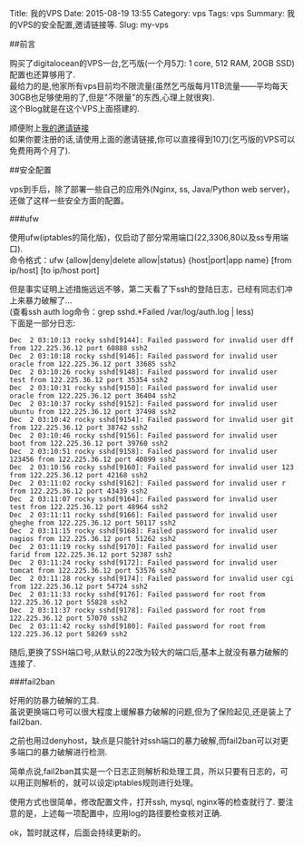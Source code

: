 Title: 我的VPS
Date: 2015-08-19 13:55
Category: vps
Tags: vps
Summary: 我的VPS的安全配置,邀请链接等.
Slug: my-vps

##前言

购买了digitalocean的VPS一台,乞丐版(一个月5刀: 1 core, 512 RAM, 20GB SSD)配置也还算够用了.  
最给力的是,他家所有vps目前均不限流量(虽然乞丐版每月1TB流量——平均每天30GB也足够使用的了,但是"不限量"的东西,心理上就很爽).  
这个Blog就是在这个VPS上面搭建的.

顺便附上[我的邀请链接](https://www.digitalocean.com/?refcode=0d2098ef174d "")  
如果你要注册的话,请使用上面的邀请链接,你可以直接得到10刀(乞丐版的VPS可以免费用两个月了).

##安全配置

vps到手后，除了部署一些自己的应用外(Nginx, ss, Java/Python web server)，还做了这样一些安全方面的配置。

###ufw

使用ufw(iptables的简化版)，仅启动了部分常用端口(22,3306,80以及ss专用端口).  
命令格式：ufw {allow|deny|delete allow|status} {host|port|app name} [from ip/host] [to ip/host port]  

但是事实证明上述措施远远不够，第二天看了下ssh的登陆日志，已经有同志们冲上来暴力破解了...  
(查看ssh auth log命令：grep sshd.\*Failed /var/log/auth.log | less)  
下面是一部分日志: 
````
Dec  2 03:10:13 rocky sshd[9144]: Failed password for invalid user dff from 122.225.36.12 port 60888 ssh2
Dec  2 03:10:18 rocky sshd[9146]: Failed password for invalid user oracle from 122.225.36.12 port 33685 ssh2
Dec  2 03:10:26 rocky sshd[9148]: Failed password for invalid user test from 122.225.36.12 port 35354 ssh2
Dec  2 03:10:31 rocky sshd[9150]: Failed password for invalid user oracle from 122.225.36.12 port 36404 ssh2
Dec  2 03:10:37 rocky sshd[9152]: Failed password for invalid user ubuntu from 122.225.36.12 port 37498 ssh2
Dec  2 03:10:42 rocky sshd[9154]: Failed password for invalid user git from 122.225.36.12 port 38742 ssh2
Dec  2 03:10:46 rocky sshd[9156]: Failed password for invalid user boot from 122.225.36.12 port 39760 ssh2
Dec  2 03:10:51 rocky sshd[9158]: Failed password for invalid user 123456 from 122.225.36.12 port 40899 ssh2
Dec  2 03:10:56 rocky sshd[9160]: Failed password for invalid user 123 from 122.225.36.12 port 42168 ssh2
Dec  2 03:11:02 rocky sshd[9162]: Failed password for invalid user r from 122.225.36.12 port 43439 ssh2
Dec  2 03:11:07 rocky sshd[9164]: Failed password for invalid user test from 122.225.36.12 port 48964 ssh2
Dec  2 03:11:11 rocky sshd[9166]: Failed password for invalid user gheghe from 122.225.36.12 port 50117 ssh2
Dec  2 03:11:15 rocky sshd[9168]: Failed password for invalid user nagios from 122.225.36.12 port 51262 ssh2
Dec  2 03:11:19 rocky sshd[9170]: Failed password for invalid user farid from 122.225.36.12 port 52387 ssh2
Dec  2 03:11:24 rocky sshd[9172]: Failed password for invalid user tomcat from 122.225.36.12 port 53576 ssh2
Dec  2 03:11:28 rocky sshd[9174]: Failed password for invalid user cgi from 122.225.36.12 port 54724 ssh2
Dec  2 03:11:33 rocky sshd[9176]: Failed password for root from 122.225.36.12 port 55828 ssh2
Dec  2 03:11:37 rocky sshd[9178]: Failed password for root from 122.225.36.12 port 57070 ssh2
Dec  2 03:11:42 rocky sshd[9180]: Failed password for root from 122.225.36.12 port 58269 ssh2
````
随后,更换了SSH端口号,从默认的22改为较大的端口后,基本上就没有暴力破解的连接了.

###fail2ban

好用的防暴力破解的工具.  
虽说更换端口号可以很大程度上缓解暴力破解的问题,但为了保险起见,还是装上了fail2ban.  

之前也用过denyhost，缺点是只能针对ssh端口的暴力破解,而fail2ban可以对更多端口的暴力破解进行检测.

简单点说,fail2ban其实是一个日志正则解析和处理工具，所以只要有日志的，可以用正则解析的，就可以设定iptables规则进行处理。

使用方式也很简单，修改配置文件，打开ssh, mysql, nginx等的检查就行了.
要注意的是，上述每一项配置中，应用log的路径要检查核对正确.  


ok，暂时就这样，后面会持续更新的。